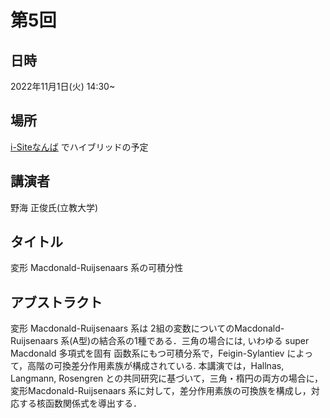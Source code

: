 <script type="text/x-mathjax-config">MathJax.Hub.Config({tex2jax:{inlineMath:[['\$','\$'],['\\(','\\)']],processEscapes:true},CommonHTML: {matchFontHeight:false}});</script>
<script type="text/javascript" async src="https://cdnjs.cloudflare.com/ajax/libs/mathjax/2.7.1/MathJax.js?config=TeX-MML-AM_CHTML"></script>

# 第5回
## 日時
2022年11月1日(火) 14:30~
## 場所
[i-Siteなんば](https://www.osakafu-u.ac.jp/isitenanba/) でハイブリッドの予定
## 講演者
野海 正俊氏(立教大学)

## タイトル
変形 Macdonald-Ruijsenaars 系の可積分性

## アブストラクト
変形 Macdonald-Ruijsenaars 系は 2組の変数についてのMacdonald-Ruijsenaars 系(A型)の結合系の1種である．三角の場合には, いわゆる super Macdonald 多項式を固有
函数系にもつ可積分系で，Feigin-Sylantiev によって，高階の可換差分作用素族が構成されている. 本講演では，Hallnas, Langmann, Rosengren との共同研究に基づいて，三角・楕円の両方の場合に，変形Macdonald-Ruijsenaars 系に対して，差分作用素族の可換族を構成し，対応する核函数関係式を導出する．